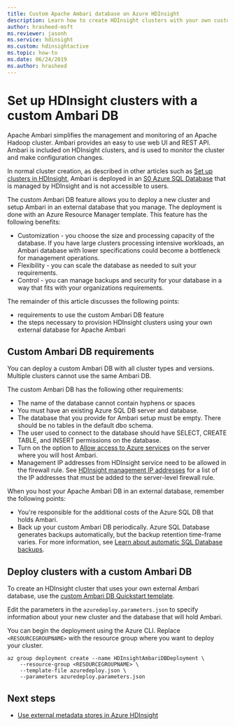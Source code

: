 ```yaml
---
title: Custom Apache Ambari database on Azure HDInsight
description: Learn how to create HDInsight clusters with your own custom Apache Ambari database.
author: hrasheed-msft
ms.reviewer: jasonh
ms.service: hdinsight
ms.custom: hdinsightactive
ms.topic: how-to
ms.date: 06/24/2019
ms.author: hrasheed
---
```

# Set up HDInsight clusters with a custom Ambari DB

Apache Ambari simplifies the management and monitoring of an Apache Hadoop cluster. Ambari provides an easy to use web UI and REST API. Ambari is included on HDInsight clusters, and is used to monitor the cluster and make configuration changes.

In normal cluster creation, as described in other articles such as [Set up clusters in HDInsight](hdinsight-hadoop-provision-linux-clusters.md), Ambari is deployed in an [S0 Azure SQL Database](../azure-sql/database/resource-limits-dtu-single-databases.md#standard-service-tier) that is managed by HDInsight and is not accessible to users.

The custom Ambari DB feature allows you to deploy a new cluster and setup Ambari in an external database that you manage. The deployment is done with an Azure Resource Manager template. This feature has the following benefits:

- Customization - you choose the size and processing capacity of the database. If you have large clusters processing intensive workloads, an Ambari database with lower specifications could become a bottleneck for management operations.
- Flexibility - you can scale the database as needed to suit your requirements.
- Control - you can manage backups and security for your database in a way that fits with your organizations requirements.

The remainder of this article discusses the following points:

- requirements to use the custom Ambari DB feature
- the steps necessary to provision HDInsight clusters using your own external database for Apache Ambari

## Custom Ambari DB requirements

You can deploy a custom Ambari DB with all cluster types and versions. Multiple clusters cannot use the same Ambari DB.

The custom Ambari DB has the following other requirements:

- The name of the database cannot contain hyphens or spaces
- You must have an existing Azure SQL DB server and database.
- The database that you provide for Ambari setup must be empty. There should be no tables in the default dbo schema.
- The user used to connect to the database should have SELECT, CREATE TABLE, and INSERT permissions on the database.
- Turn on the option to [Allow access to Azure services](../azure-sql/database/vnet-service-endpoint-rule-overview.md#azure-portal-steps) on the server where you will host Ambari.
- Management IP addresses from HDInsight service need to be allowed in the firewall rule. See [HDInsight management IP addresses](hdinsight-management-ip-addresses.md) for a list of the IP addresses that must be added to the server-level firewall rule.

When you host your Apache Ambari DB in an external database, remember the following points:

- You're responsible for the additional costs of the Azure SQL DB that holds Ambari.
- Back up your custom Ambari DB periodically. Azure SQL Database generates backups automatically, but the backup retention time-frame varies. For more information, see [Learn about automatic SQL Database backups](../azure-sql/database/automated-backups-overview.md).

## Deploy clusters with a custom Ambari DB

To create an HDInsight cluster that uses your own external Ambari database, use the [custom Ambari DB Quickstart template](https://github.com/Azure/azure-quickstart-templates/tree/master/101-hdinsight-custom-ambari-db).

Edit the parameters in the `azuredeploy.parameters.json` to specify information about your new cluster and the database that will hold Ambari.

You can begin the deployment using the Azure CLI. Replace `<RESOURCEGROUPNAME>` with the resource group where you want to deploy your cluster.

```azurecli
az group deployment create --name HDInsightAmbariDBDeployment \
    --resource-group <RESOURCEGROUPNAME> \
    --template-file azuredeploy.json \
    --parameters azuredeploy.parameters.json
```

## Next steps

- [Use external metadata stores in Azure HDInsight](hdinsight-use-external-metadata-stores.md)
